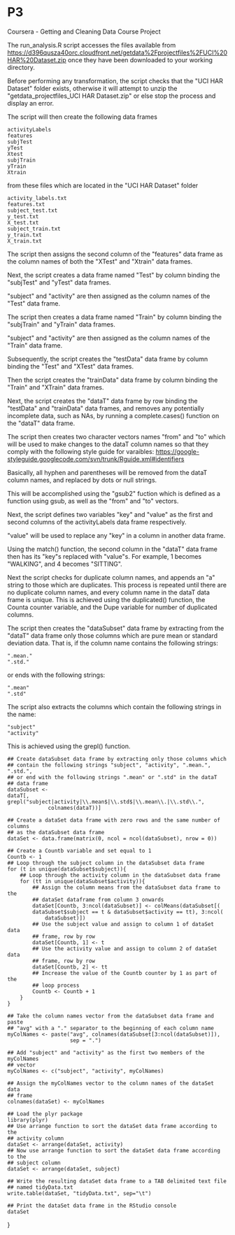 P3
==

Coursera - Getting and Cleaning Data Course Project

The run_analysis.R script accesses the files available from  https://d396qusza40orc.cloudfront.net/getdata%2Fprojectfiles%2FUCI%20HAR%20Dataset.zip once they 
have been downloaded to your working directory.

Before performing any transformation, the script checks that the "UCI HAR Dataset" folder exists, 
otherwise it will attempt to unzip the "getdata_projectfiles_UCI HAR Dataset.zip" or else stop the 
process and display an error.

The script will then create the following data frames

    activityLabels
    features
    subjTest
    yTest
    Xtest
    subjTrain
    yTrain
    Xtrain

from these files which are located in the "UCI HAR Dataset" folder

    activity_labels.txt
    features.txt
    subject_test.txt
    y_test.txt
    X_test.txt
    subject_train.txt
    y_train.txt
    X_train.txt

The script then assigns the second column of the "features" data frame as the
column names of both the "XTest" and "Xtrain" data frames.

Next, the script creates a data frame named "Test" by column binding the
"subjTest" and "yTest" data frames.

"subject" and "activity" are then assigned as the column names of the "Test"
data frame.

The script then creates a data frame named "Train" by column binding the
"subjTrain" and "yTrain" data frames.

"subject" and "activity" are then assigned as the column names of the "Train"
data frame.
    
Subsequently, the script creates the "testData" data frame by column binding
the "Test" and "XTest" data frames.

Then the script creates the "trainData" data frame by column binding
the "Train" and "XTrain" data frames.
    
Next, the script creates the "dataT" data frame by row binding the "testData"
and "trainData" data frames, and removes any potentially incomplete data, such as NAs,
by running a complete.cases() function on the "dataT" data frame.

The script then creates two character vectors names "from" and "to" which will be used
to make changes to the dataT column names so that they comply with the following 
style guide for varaibles: 
https://google-styleguide.googlecode.com/svn/trunk/Rguide.xml#identifiers

Basically, all hyphen and parentheses will be removed from the dataT column names, and 
replaced by dots or null strings.
    
This will be accomplished using the "gsub2" fuction which is defined as a function using 
gsub, as well as the "from" and "to" vectors.
    
Next, the script defines two variables "key" and "value" as the first and second columns 
of the activityLabels data frame respectively.

"value" will be used to replace any "key" in a column in another data frame.

Using the match() function, the second column in the "dataT" data frame then has its
"key"s replaced with "value"s. For example, 1 becomes "WALKING", and 4 becomes 
"SITTING".

Next the script checks for duplicate column names, and appends an "a" string to 
those which are duplicates. This process is repeated until there are no duplicate 
column names, and every column name in the dataT data frame is unique. This is 
achieved using the duplicated() function, the Counta counter variable, and the 
Dupe variable for number of duplicated columns.

The script then creates the "dataSubset" data frame by extracting from the "dataT" data 
frame only those columns which are pure mean or standard deviation data. That is, if the 
column name contains the following strings:

    ".mean."
    ".std."

or ends with the following strings:

    ".mean"
    ".std"
    
The script also extracts the columns which contain the following strings in the name:

    "subject"
    "activity"
    
This is achieved using the grepl() function.
    

    
    ## Create dataSubset data frame by extracting only those columns which 
    ## contain the following strings "subject", "activity", ".mean.", ".std.", 
    ## or end with the following strings ".mean" or ".std" in the dataT 
    ## data frame
    dataSubset <- 
    dataT[, grepl("subject|activity|\\.mean$|\\.std$|\\.mean\\.|\\.std\\.", 
                 colnames(dataT))]
    
    ## Create a dataSet data frame with zero rows and the same number of columns
    ## as the dataSubset data frame
    dataSet <- data.frame(matrix(0, ncol = ncol(dataSubset), nrow = 0))
    
    ## Create a Countb variable and set equal to 1
    Countb <- 1
    ## Loop through the subject column in the dataSubset data frame
    for (t in unique(dataSubset$subject)){
        ## Loop through the activity column in the dataSubset data frame
        for (tt in unique(dataSubset$activity)){
            ## Assign the column means from the dataSubset data frame to the 
            ## dataSet dataframe from column 3 onwards
            dataSet[Countb, 3:ncol(dataSubset)] <- colMeans(dataSubset[(
            dataSubset$subject == t & dataSubset$activity == tt), 3:ncol(
                dataSubset)])
            ## Use the subject value and assign to column 1 of dataSet data 
            ## frame, row by row
            dataSet[Countb, 1] <- t
            ## Use the activity value and assign to column 2 of dataSet data 
            ## frame, row by row
            dataSet[Countb, 2] <- tt
            ## Increase the value of the Countb counter by 1 as part of the
            ## loop process
            Countb <- Countb + 1
        }
    }
    
    ## Take the column names vector from the dataSubset data frame and paste 
    ## "avg" with a "." separator to the beginning of each column name
    myColNames <- paste("avg", colnames(dataSubset[3:ncol(dataSubset)]), 
                        sep = ".")
    
    ## Add "subject" and "activity" as the first two members of the myColNames
    ## vector
    myColNames <- c("subject", "activity", myColNames)
    
    ## Assign the myColNames vector to the column names of the dataSet data 
    ## frame
    colnames(dataSet) <- myColNames
    
    ## Load the plyr package
    library(plyr)
    ## Use arrange function to sort the dataSet data frame according to the 
    ## activity column
    dataSet <- arrange(dataSet, activity)
    ## Now use arrange function to sort the dataSet data frame according to the 
    ## subject column
    dataSet <- arrange(dataSet, subject)
    
    ## Write the resulting dataSet data frame to a TAB delimited text file 
    ## named tidyData.txt
    write.table(dataSet, "tidyData.txt", sep="\t")
    
    ## Print the dataSet data frame in the RStudio console
    dataSet
}
